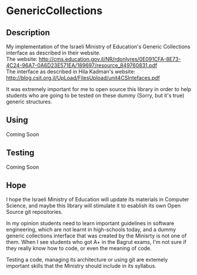 # GenericCollections
## Description
My implementation of the Israeli Ministry of Education's Generic Collections interface as described in their website.
<br />
The website: http://cms.education.gov.il/NR/rdonlyres/0E091CFA-8E73-4C24-96A7-0A6D23E571EA/189697/resource_849760831.pdf
<br />
The interface as described in Hila Kadman's website: http://blog.csit.org.il/UpLoad/FilesUpload/unit4CSIntefaces.pdf

It was extremely important for me to open source this library in order to help students who are going to be tested on these dummy (Sorry, but it's true) generic structures.

## Using
Coming Soon

## Testing
Coming Soon

## Hope
I hope the Israeli Ministry of Education will update its materials in Computer Science, and maybe this library will stimulate it to esablish its own Open Source git repositories.

In my opinion students need to learn important guidelines in software engineering, which are not learnt in high-schools today, and a dummy generic collections interface that was created by the Minisrty is not one of them. When I see students who got A+ in the Bagrut exams, I'm not sure if they really know how to code, or even the meaning of code.

Testing a code, managing its architecture or using git are extemely important skills that the Ministry should include in its syllabus.
